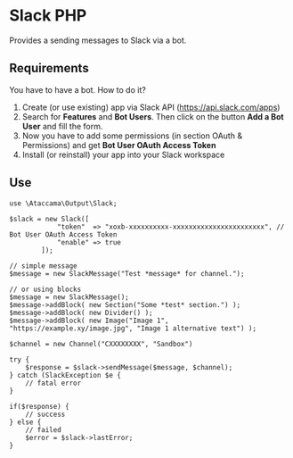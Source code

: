 # Slack PHP
Provides a sending messages to Slack via a bot.  

## Requirements
You have to have a bot. How to do it?
1) Create (or use existing) app via Slack API (https://api.slack.com/apps)
2) Search for **Features** and **Bot Users**. Then click on the button **Add a Bot User** and fill the form.
3) Now you have to add some permissions (in section OAuth & Permissions) and get **Bot User OAuth Access Token**
4) Install (or reinstall) your app into your Slack workspace


## Use

```
use \Ataccama\Output\Slack;

$slack = new Slack([
            "token"  => "xoxb-xxxxxxxxxx-xxxxxxxxxxxxxxxxxxxxxxx", // Bot User OAuth Access Token
            "enable" => true
        ]);
        
// simple message
$message = new SlackMessage("Test *message* for channel.");

// or using blocks
$message = new SlackMessage();
$message->addBlock( new Section("Some *test* section.") );
$message->addBlock( new Divider() );
$message->addBlock( new Image("Image 1", "https://example.xy/image.jpg", "Image 1 alternative text") );

$channel = new Channel("CXXXXXXXX", "Sandbox")

try {
    $response = $slack->sendMessage($message, $channel);
} catch (SlackException $e {
    // fatal error
}

if($response) {
    // success
} else {
    // failed
    $error = $slack->lastError;    
}
```
